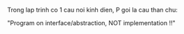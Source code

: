 Trong lap trinh co 1 cau noi kinh dien, P goi la cau than chu:

"Program on interface/abstraction, NOT implementation !!"